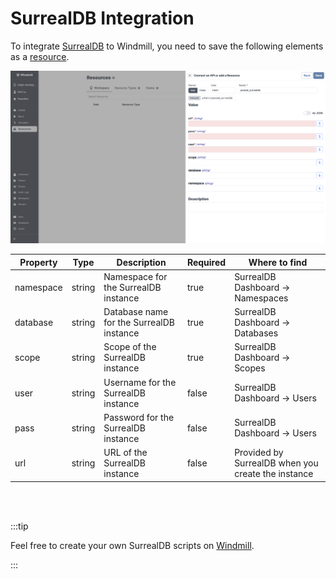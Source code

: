 # SurrealDB Integration

To integrate [SurrealDB](https://surrealdb.com/) to Windmill, you need to save the following elements as a [resource](../core_concepts/3_resources_and_types/index.md).

![Add SurrealDB Resource](../assets/integrations/add-surrealdb.png)

| Property  | Type   | Description                            | Required | Where to find                                            |
| --------- | ------ | -------------------------------------- | -------- | -------------------------------------------------------- |
| namespace | string | Namespace for the SurrealDB instance  | true     | SurrealDB Dashboard -> Namespaces                        |
| database  | string | Database name for the SurrealDB instance | true   | SurrealDB Dashboard -> Databases                         |
| scope     | string | Scope of the SurrealDB instance       | true     | SurrealDB Dashboard -> Scopes                            |
| user      | string | Username for the SurrealDB instance   | false    | SurrealDB Dashboard -> Users                             |
| pass      | string | Password for the SurrealDB instance   | false    | SurrealDB Dashboard -> Users                             |
| url       | string | URL of the SurrealDB instance         | false    | Provided by SurrealDB when you create the instance      |


<br/><br/>

:::tip

Feel free to create your own SurrealDB scripts on [Windmill](../getting_started/00_how_to_use_windmill/index.md).

:::